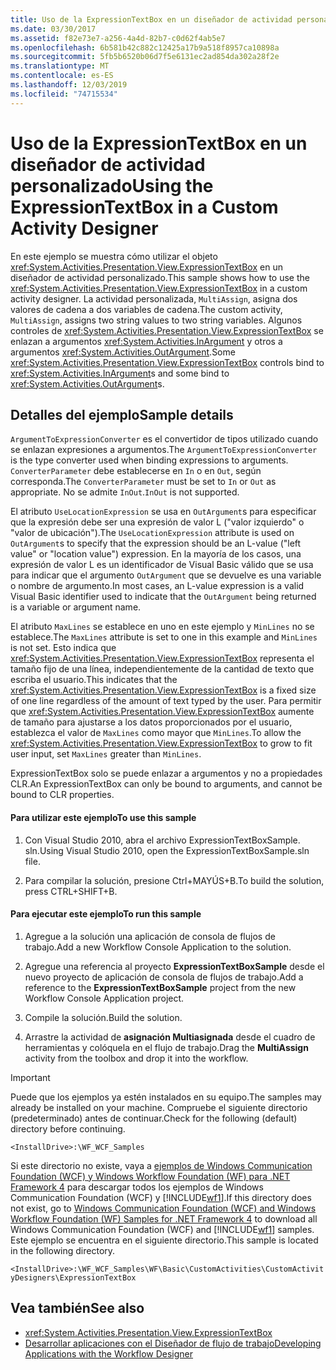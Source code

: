 ```yaml
---
title: Uso de la ExpressionTextBox en un diseñador de actividad personalizado
ms.date: 03/30/2017
ms.assetid: f82e73e7-a256-4a4d-82b7-c0d62f4ab5e7
ms.openlocfilehash: 6b581b42c882c12425a17b9a518f8957ca10898a
ms.sourcegitcommit: 5fb5b6520b06d7f5e6131ec2ad854da302a28f2e
ms.translationtype: MT
ms.contentlocale: es-ES
ms.lasthandoff: 12/03/2019
ms.locfileid: "74715534"
---
```

# <a name="using-the-expressiontextbox-in-a-custom-activity-designer"></a><span data-ttu-id="32e82-102">Uso de la ExpressionTextBox en un diseñador de actividad personalizado</span><span class="sxs-lookup"><span data-stu-id="32e82-102">Using the ExpressionTextBox in a Custom Activity Designer</span></span>
<span data-ttu-id="32e82-103">En este ejemplo se muestra cómo utilizar el objeto <xref:System.Activities.Presentation.View.ExpressionTextBox> en un diseñador de actividad personalizado.</span><span class="sxs-lookup"><span data-stu-id="32e82-103">This sample shows how to use the <xref:System.Activities.Presentation.View.ExpressionTextBox> in a custom activity designer.</span></span> <span data-ttu-id="32e82-104">La actividad personalizada, `MultiAssign`, asigna dos valores de cadena a dos variables de cadena.</span><span class="sxs-lookup"><span data-stu-id="32e82-104">The custom activity, `MultiAssign`, assigns two string values to two string variables.</span></span> <span data-ttu-id="32e82-105">Algunos controles de <xref:System.Activities.Presentation.View.ExpressionTextBox> se enlazan a argumentos <xref:System.Activities.InArgument> y otros a argumentos <xref:System.Activities.OutArgument>.</span><span class="sxs-lookup"><span data-stu-id="32e82-105">Some <xref:System.Activities.Presentation.View.ExpressionTextBox> controls bind to <xref:System.Activities.InArgument>s and some bind to <xref:System.Activities.OutArgument>s.</span></span>

## <a name="sample-details"></a><span data-ttu-id="32e82-106">Detalles del ejemplo</span><span class="sxs-lookup"><span data-stu-id="32e82-106">Sample details</span></span>
 <span data-ttu-id="32e82-107">`ArgumentToExpressionConverter` es el convertidor de tipos utilizado cuando se enlazan expresiones a argumentos.</span><span class="sxs-lookup"><span data-stu-id="32e82-107">The `ArgumentToExpressionConverter` is the type converter used when binding expressions to arguments.</span></span> <span data-ttu-id="32e82-108">`ConverterParameter` debe establecerse en `In` o en `Out`, según corresponda.</span><span class="sxs-lookup"><span data-stu-id="32e82-108">The `ConverterParameter` must be set to `In` or `Out` as appropriate.</span></span> <span data-ttu-id="32e82-109">No se admite `InOut`.</span><span class="sxs-lookup"><span data-stu-id="32e82-109">`InOut` is not supported.</span></span>

 <span data-ttu-id="32e82-110">El atributo `UseLocationExpression` se usa en `OutArgument`s para especificar que la expresión debe ser una expresión de valor L ("valor izquierdo" o "valor de ubicación").</span><span class="sxs-lookup"><span data-stu-id="32e82-110">The `UseLocationExpression` attribute is used on `OutArgument`s to specify that the expression should be an L-value ("left value" or "location value") expression.</span></span> <span data-ttu-id="32e82-111">En la mayoría de los casos, una expresión de valor L es un identificador de Visual Basic válido que se usa para indicar que el argumento `OutArgument` que se devuelve es una variable o nombre de argumento.</span><span class="sxs-lookup"><span data-stu-id="32e82-111">In most cases, an L-value expression is a valid Visual Basic identifier used to indicate that the `OutArgument` being returned is a variable or argument name.</span></span>

 <span data-ttu-id="32e82-112">El atributo `MaxLines` se establece en uno en este ejemplo y `MinLines` no se establece.</span><span class="sxs-lookup"><span data-stu-id="32e82-112">The `MaxLines` attribute is set to one in this example and `MinLines` is not set.</span></span> <span data-ttu-id="32e82-113">Esto indica que <xref:System.Activities.Presentation.View.ExpressionTextBox> representa el tamaño fijo de una línea, independientemente de la cantidad de texto que escriba el usuario.</span><span class="sxs-lookup"><span data-stu-id="32e82-113">This indicates that the <xref:System.Activities.Presentation.View.ExpressionTextBox> is a fixed size of one line regardless of the amount of text typed by the user.</span></span> <span data-ttu-id="32e82-114">Para permitir que <xref:System.Activities.Presentation.View.ExpressionTextBox> aumente de tamaño para ajustarse a los datos proporcionados por el usuario, establezca el valor de `MaxLines` como mayor que `MinLines`.</span><span class="sxs-lookup"><span data-stu-id="32e82-114">To allow the <xref:System.Activities.Presentation.View.ExpressionTextBox> to grow to fit user input, set `MaxLines` greater than `MinLines`.</span></span>

 <span data-ttu-id="32e82-115">ExpressionTextBox solo se puede enlazar a argumentos y no a propiedades CLR.</span><span class="sxs-lookup"><span data-stu-id="32e82-115">An ExpressionTextBox can only be bound to arguments, and cannot be bound to CLR properties.</span></span>

#### <a name="to-use-this-sample"></a><span data-ttu-id="32e82-116">Para utilizar este ejemplo</span><span class="sxs-lookup"><span data-stu-id="32e82-116">To use this sample</span></span>

1. <span data-ttu-id="32e82-117">Con Visual Studio 2010, abra el archivo ExpressionTextBoxSample. sln.</span><span class="sxs-lookup"><span data-stu-id="32e82-117">Using Visual Studio 2010, open the ExpressionTextBoxSample.sln file.</span></span>

2. <span data-ttu-id="32e82-118">Para compilar la solución, presione Ctrl+MAYÚS+B.</span><span class="sxs-lookup"><span data-stu-id="32e82-118">To build the solution, press CTRL+SHIFT+B.</span></span>

#### <a name="to-run-this-sample"></a><span data-ttu-id="32e82-119">Para ejecutar este ejemplo</span><span class="sxs-lookup"><span data-stu-id="32e82-119">To run this sample</span></span>

1. <span data-ttu-id="32e82-120">Agregue a la solución una aplicación de consola de flujos de trabajo.</span><span class="sxs-lookup"><span data-stu-id="32e82-120">Add a new Workflow Console Application to the solution.</span></span>

2. <span data-ttu-id="32e82-121">Agregue una referencia al proyecto **ExpressionTextBoxSample** desde el nuevo proyecto de aplicación de consola de flujos de trabajo.</span><span class="sxs-lookup"><span data-stu-id="32e82-121">Add a reference to the **ExpressionTextBoxSample** project from the new Workflow Console Application project.</span></span>

3. <span data-ttu-id="32e82-122">Compile la solución.</span><span class="sxs-lookup"><span data-stu-id="32e82-122">Build the solution.</span></span>

4. <span data-ttu-id="32e82-123">Arrastre la actividad de **asignación Multiasignada** desde el cuadro de herramientas y colóquela en el flujo de trabajo.</span><span class="sxs-lookup"><span data-stu-id="32e82-123">Drag the **MultiAssign** activity from the toolbox and drop it into the workflow.</span></span>

> [!IMPORTANT]
> <span data-ttu-id="32e82-124">Puede que los ejemplos ya estén instalados en su equipo.</span><span class="sxs-lookup"><span data-stu-id="32e82-124">The samples may already be installed on your machine.</span></span> <span data-ttu-id="32e82-125">Compruebe el siguiente directorio (predeterminado) antes de continuar.</span><span class="sxs-lookup"><span data-stu-id="32e82-125">Check for the following (default) directory before continuing.</span></span>  
>   
> `<InstallDrive>:\WF_WCF_Samples`  
>   
> <span data-ttu-id="32e82-126">Si este directorio no existe, vaya a [ejemplos de Windows Communication Foundation (WCF) y Windows Workflow Foundation (WF) para .NET Framework 4](https://www.microsoft.com/download/details.aspx?id=21459) para descargar todos los ejemplos de Windows Communication Foundation (WCF) y [!INCLUDE[wf1](../../../../includes/wf1-md.md)].</span><span class="sxs-lookup"><span data-stu-id="32e82-126">If this directory does not exist, go to [Windows Communication Foundation (WCF) and Windows Workflow Foundation (WF) Samples for .NET Framework 4](https://www.microsoft.com/download/details.aspx?id=21459) to download all Windows Communication Foundation (WCF) and [!INCLUDE[wf1](../../../../includes/wf1-md.md)] samples.</span></span> <span data-ttu-id="32e82-127">Este ejemplo se encuentra en el siguiente directorio.</span><span class="sxs-lookup"><span data-stu-id="32e82-127">This sample is located in the following directory.</span></span>  
>   
> `<InstallDrive>:\WF_WCF_Samples\WF\Basic\CustomActivities\CustomActivityDesigners\ExpressionTextBox`  
  
## <a name="see-also"></a><span data-ttu-id="32e82-128">Vea también</span><span class="sxs-lookup"><span data-stu-id="32e82-128">See also</span></span>

- <xref:System.Activities.Presentation.View.ExpressionTextBox>
- [<span data-ttu-id="32e82-129">Desarrollar aplicaciones con el Diseñador de flujo de trabajo</span><span class="sxs-lookup"><span data-stu-id="32e82-129">Developing Applications with the Workflow Designer</span></span>](/visualstudio/workflow-designer/developing-applications-with-the-workflow-designer)
